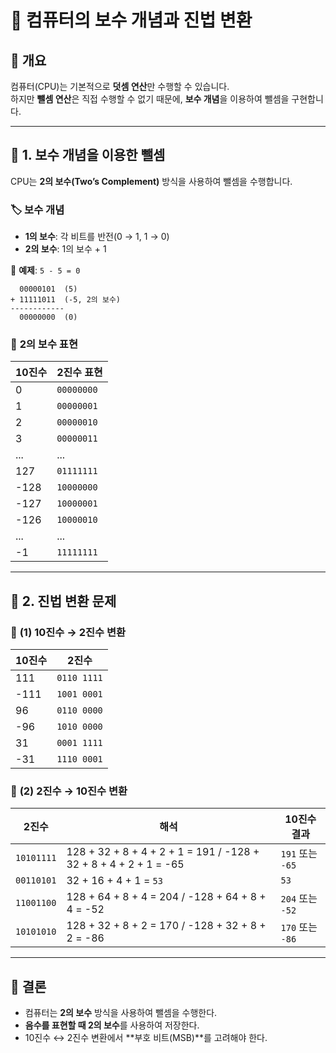 # 📌 **컴퓨터의 보수 개념과 진법 변환**

## 🔹 **개요**

컴퓨터(CPU)는 기본적으로 **덧셈 연산**만 수행할 수 있습니다.  
하지만 **뺄셈 연산**은 직접 수행할 수 없기 때문에, **보수 개념**을 이용하여 뺄셈을 구현합니다.

---

## 🎯 **1. 보수 개념을 이용한 뺄셈**

CPU는 **2의 보수(Two’s Complement)** 방식을 사용하여 뺄셈을 수행합니다.

### 🏷 **보수 개념**

- **1의 보수**: 각 비트를 반전(0 → 1, 1 → 0)
- **2의 보수**: 1의 보수 + 1

🔹 **예제**: `5 - 5 = 0`

```
  00000101  (5)
+ 11111011  (-5, 2의 보수)
------------
  00000000  (0)
```

### 🔢 **2의 보수 표현**

|10진수|2진수 표현|
|---|---|
|0|`00000000`|
|1|`00000001`|
|2|`00000010`|
|3|`00000011`|
|...|...|
|127|`01111111`|
|-128|`10000000`|
|-127|`10000001`|
|-126|`10000010`|
|...|...|
|-1|`11111111`|

---

## 🎯 **2. 진법 변환 문제**

### 🔢 **(1) 10진수 → 2진수 변환**

|10진수|2진수|
|---|---|
|111|`0110 1111`|
|-111|`1001 0001`|
|96|`0110 0000`|
|-96|`1010 0000`|
|31|`0001 1111`|
|-31|`1110 0001`|

### 🔢 **(2) 2진수 → 10진수 변환**

|2진수|해석|10진수 결과|
|---|---|---|
|`10101111`|128 + 32 + 8 + 4 + 2 + 1 = 191 / -128 + 32 + 8 + 4 + 2 + 1 = -65|`191` 또는 `-65`|
|`00110101`|32 + 16 + 4 + 1 = `53`|`53`|
|`11001100`|128 + 64 + 8 + 4 = 204 / -128 + 64 + 8 + 4 = -52|`204` 또는 `-52`|
|`10101010`|128 + 32 + 8 + 2 = 170 / -128 + 32 + 8 + 2 = -86|`170` 또는 `-86`|

---

## 📝 **결론**

- 컴퓨터는 **2의 보수** 방식을 사용하여 뺄셈을 수행한다.
- **음수를 표현할 때 2의 보수**를 사용하여 저장한다.
- 10진수 ↔ 2진수 변환에서 **부호 비트(MSB)**를 고려해야 한다.
